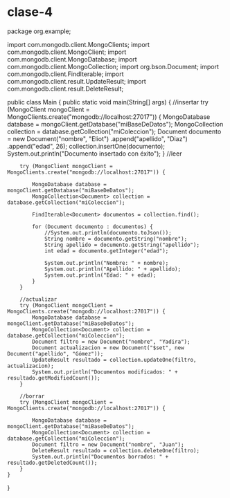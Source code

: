 # clase-4


package org.example;

import com.mongodb.client.MongoClients;
import com.mongodb.client.MongoClient;
import com.mongodb.client.MongoDatabase;
import com.mongodb.client.MongoCollection;
import org.bson.Document;
import com.mongodb.client.FindIterable;
import com.mongodb.client.result.UpdateResult;
import com.mongodb.client.result.DeleteResult;


public class Main {
    public static void main(String[] args) {
//insertar
        try (MongoClient mongoClient = MongoClients.create("mongodb://localhost:27017")) {
            MongoDatabase database = mongoClient.getDatabase("miBaseDeDatos");
            MongoCollection<Document> collection = database.getCollection("miColeccion");
            Document documento = new Document("nombre", "Eliot")
                    .append("apellido", "Diaz")
                    .append("edad", 26);
            collection.insertOne(documento);
            System.out.println("Documento insertado con éxito");
        }
//leer

        try (MongoClient mongoClient = MongoClients.create("mongodb://localhost:27017")) {

            MongoDatabase database = mongoClient.getDatabase("miBaseDeDatos");
            MongoCollection<Document> collection = database.getCollection("miColeccion");

            FindIterable<Document> documentos = collection.find();

            for (Document documento : documentos) {
                //System.out.println(documento.toJson());
                String nombre = documento.getString("nombre");
                String apellido = documento.getString("apellido");
                int edad = documento.getInteger("edad");

                System.out.println("Nombre: " + nombre);
                System.out.println("Apellido: " + apellido);
                System.out.println("Edad: " + edad);
            }
        }

        //actualizar
        try (MongoClient mongoClient = MongoClients.create("mongodb://localhost:27017")) {
            MongoDatabase database = mongoClient.getDatabase("miBaseDeDatos");
            MongoCollection<Document> collection = database.getCollection("miColeccion");
            Document filtro = new Document("nombre", "Yadira");
            Document actualizacion = new Document("$set", new Document("apellido", "Gómez"));
            UpdateResult resultado = collection.updateOne(filtro, actualizacion);
            System.out.println("Documentos modificados: " + resultado.getModifiedCount());
        }

        //borrar
        try (MongoClient mongoClient = MongoClients.create("mongodb://localhost:27017")) {

            MongoDatabase database = mongoClient.getDatabase("miBaseDeDatos");
            MongoCollection<Document> collection = database.getCollection("miColeccion");
            Document filtro = new Document("nombre", "Juan");
            DeleteResult resultado = collection.deleteOne(filtro);
            System.out.println("Documentos borrados: " + resultado.getDeletedCount());
        }
    }
}
